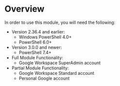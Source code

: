 # Overview

In order to use this module, you will need the following:

* Version 2.36.4 and earlier:
    * Windows PowerShell 4.0+
    * PowerShell 6.0+
* Version 3.0.0 and newer:
    * PowerShell 7.4+
* Full Module Functionality:
    * Google Workspace SuperAdmin account
* Partial Module Functionality:
    * Google Workspace Standard account
    * Personal Google account
